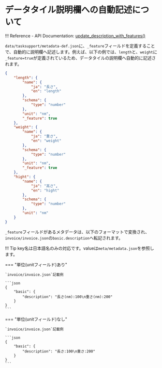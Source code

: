 # データタイル説明欄への自動記述について

!!! Reference
    - API Documentation: [update_description_with_features()](/rdetoolkit/invoicefile/#update_description_with_features)

`data/tasksupport/metadata-def.json`に、`_feature`フィールドを定義することで、自動的に説明欄へ記述します。例えば、以下の例では、`length`と、`weight`に`_feature=true`が定義されているため、データタイルの説明欄へ自動的に記述されます。

```json
{
    "length": {
        "name": {
            "ja": "長さ",
            "en": "length"
        },
        "schema": {
            "type": "number"
        },
        "unit": "nm",
        "_feature": true
    },
    "weight": {
        "name": {
            "ja": "重さ",
            "en": "weight"
        },
        "schema": {
            "type": "number"
        },
        "unit": "nm",
        "_feature": true
    },
    "hight": {
        "name": {
            "ja": "高さ",
            "en": "hight"
        },
        "schema": {
            "type": "number"
        },
        "unit": "nm"
    }
}
```

`_feature`フィールドがあるメタデータは、以下のフォーマットで変換され、`invoice/invoice.json`の`basic.description`へ転記されます。

!!! Tip
    key名は日本語名のみの対応です。valueは`meta/metadata.json`を参照します。

=== "単位(unitフィールド)あり"

    `invoice/invoice.json`記載例

    ```json
    {
        "basic": {
            "description": "長さ(nm):100\n重さ(nm):200"
        }
    }
    ```

=== "単位(unitフィールド)なし"

    `invoice/invoice.json`記載例

    ```json
    {
        "basic": {
            "description": "長さ:100\n重さ:200"
        }
    }
    ```
